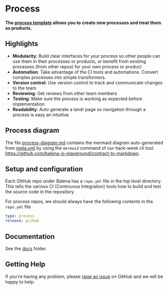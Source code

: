 # Process

**The [process template](https://github.com/product-os/process-template) allows you to create new processes and treat them as products.**

## Highlights

- **Modularity**: Build clear interfaces for your process so other people can use them in their processes or products, or benefit from existing processes (from other repos) for your own process or product
- **Automation**: Take advantage of the CI tools and automations. Convert complex processes into simple transformers.
- **Version control**: Use version control to track and communicate changes to the team
- **Reviewing**: Get reviews from other team members
- **Testing**: Make sure the process is working as expected before implementation
- **Readability**: Auto generate a landr page so navigation through a process is easy an intuitive

## Process diagram

The file [process-diagram.md](.docs/process-diagram.md) contains the mermaid diagram auto-generated from [meta.yml](./meta.yml) by using the `mermaid` command of our hack-week cli tool: https://github.com/balena-io-playground/contract-to-markdown.

## Setup and configuration

Each GitHub repo under Balena has a `repo.yml` file in the top level directory. This tells the various CI (Continuous Integration) tools how to build and test the source code in the repository.

For process repos, we should always have the following contents in the `repo.yml` file

```yaml
type: process
release: github

```

## Documentation

See the [docs](.docs/) folder.

## Getting Help

If you're having any problem, please [raise an issue](https://https://github.com/product-os/process/issues/new) on GitHub and we will be happy to help.
